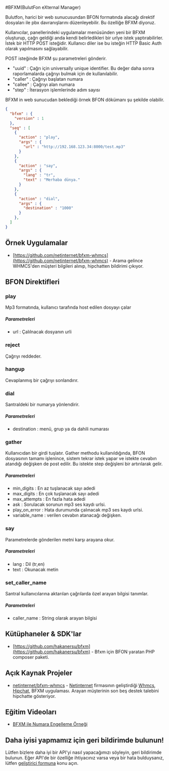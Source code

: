 #BFXM(BulutFon eXternal Manager)

Bulutfon, harici bir web sunucusundan BFON formatında alacağı direktif dosyaları ile pbx davranışlarını düzenleyebilir. Bu özelliğe BFXM diyoruz. 

Kullanıcılar, panellerindeki uygulamalar menüsünden yeni bir BFXM oluşturup, çağrı geldiği anda kendi belirledikleri bir urlye istek yaptırabilirler. İstek bir HTTP POST isteğidir. Kullanıcı diler ise bu isteğin HTTP Basic Auth olarak yapılmasını sağlayabilir.

POST isteğinde BFXM şu parametreleri gönderir.
 - "uuid" : Çağrı için universally unique identifier. Bu değer daha sonra raporlamalarda çağrıyı bulmak için de kullanılabilir.
 - "caller" : Çağrıyı başlatan numara
 - "callee" : Çağrıyı alan numara
 - "step" : İterasyon işlemlerinde adım sayısı

BFXM in web sunucudan beklediği örnek BFON dökümanı şu şekilde olabilir.

```json
{
  "bfxm" : {
    "version" : 1
  },
  "seq" : [
    {
      "action" : "play",
      "args" : {
        "url" : "http://192.168.123.34:8000/test.mp3"
      }
    },
    {
      "action" : "say",
      "args" : {
        "lang" : "tr",
        "text" : "Merhaba dünya."
      }
    },
    {
      "action" : "dial",
      "args" : {
        "destination" : "1000"
      }
    },
  ]
}
```

## Örnek Uygulamalar

* [https://github.com/netinternet/bfxm-whmcs](https://github.com/netinternet/bfxm-whmcs) - Arama gelince WHMCS'den müşteri bilgileri alınıp, hipchatten bildirimi çıkıyor.

## BFON Direktifleri

### play
Mp3 formatında, kullanıcı tarafında host edilen dosyayı çalar

##### Parametreleri
 - url : Çalılnacak dosyanın urli


### reject
Çağrıyı reddeder.

### hangup
Cevaplanmış bir çağrıyı sonlandırır.

### dial
Santraldeki bir numarya yönlendirir.

##### Parametreleri
 - destination : menü, grup ya da dahili numarası

### gather
Kullanıcıdan bir girdi tuşlatır. Gather methodu kullanıldığında, BFON dosyasının tamamı işlenince, sistem tekrar istek yapar ve istekte cevabın atandığı değişken de post edilir. Bu istekte step değişleni bir artırılarak gelir.

##### Parametreleri

  - min_digits : En az tuşlanacak sayı adedi
  - max_digits : En çok tuşlanacak sayı adedi
  - max_attempts : En fazla hata adedi
  - ask : Sorulacak sorunun mp3 ses kaydı urlsi.
  - play_on_error : Hata durumunda çalınacak mp3 ses kaydı urlsi.
  - variable_name : verilen cevabın atanacağı değişken. 

### say
Parametrelerde gönderilen metni karşı arayana okur. 

##### Parametreleri
  - lang : Dil (tr,en)
  - text : Okunacak metin

### set_caller_name
Santral kullanıcılarına aktarılan çağrılarda özel arayan bilgisi tanımlar.

##### Parametreleri
  - caller_name : String olarak arayan bilgisi
 
## Kütüphaneler & SDK'lar

* [https://github.com/hakanersu/bfxm](https://github.com/hakanersu/bfxm) - Bfxm için BFON yaratan PHP composer paketi.

## Açık Kaynak Projeler

* [netinternet/bfxm-whmcs](https://github.com/netinternet/bfxm-whmcs) - [Netinternet](netinternet.com.tr) firmasının geliştirdiği [Whmcs](www.whmcs.com), [Hipchat](www.hipchat), BFXM uygulaması. Arayan müşterinin son beş destek talebini hipchatte gösteriyor.

## Eğitim Videoları

* [BFXM ile Numara Engelleme Örneği](https://www.youtube.com/watch?v=4DeFu8JvG3o&feature=youtu.be)

## Daha iyisi yapmamız için geri bildirimde bulunun!

Lütfen bizlere daha iyi bir API'yi nasıl yapacağımızı söyleyin, geri bildirimde bulunun. Eğer API'de bir özelliğe ihtiyacınız varsa veya bir hata bulduysanız, lütfen [geliştirici formuna](http://devforums.bulutfon.com/) konu açın.

